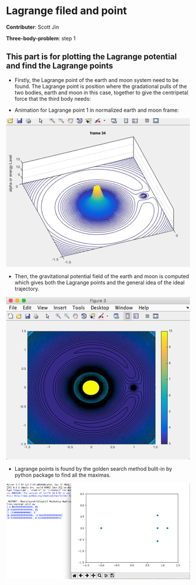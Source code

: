 # Lagrange filed and point

**Contributer**: Scott Jin

**Three-body-problem**: step 1 

## This part is for plotting the Lagrange potential and find the Lagrange points 

* Firstly, the Lagrange point of the earth and moon system need to be found. The Lagrange point is position where the gradational pulls of the two bodies, earth and moon in this case, together to give the centripetal force that the third body needs:

* Animation for Lagrange point 1 in normalized earth and moon frame:

![alt tag](https://github.com/ZhekaiJin/Celestial-Mechanics-Application/blob/three_body_problem/Lagrange%20field%20and%20point/L1.gif)

* Then, the gravitational potential field of the earth and moon is computed which gives both the Lagrange points and the general idea of the ideal trajectory.

![alt tag](https://github.com/ZhekaiJin/Celestial-Mechanics-Application/blob/three_body_problem/Lagrange%20field%20and%20point/2-D%20plot.png)

* Lagrange points is found by the golden search method bulit-in by python package to find all the maximas.

![alt tag](https://github.com/ZhekaiJin/Celestial-Mechanics-Application/blob/master/Lagrange%20field%20and%20point/output.png)

